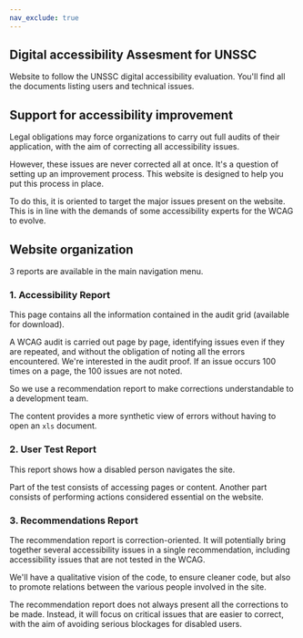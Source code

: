 ```yaml
---
nav_exclude: true
---
```


## Digital accessibility Assesment for UNSSC

Website to follow the UNSSC digital accessibility evaluation. You'll find all the documents listing users and technical issues.

## Support for accessibility improvement


Legal obligations may force organizations to carry out full audits of their application, with the aim of correcting all accessibility issues.


However, these issues are never corrected all at once. It's a question of setting up an improvement process. This website is designed to help you put this process in place.


To do this, it is oriented to target the major issues present on the website. This is in line with the demands of some accessibility experts for the WCAG to evolve.


## Website organization

3 reports are available in the main navigation menu.


### 1. Accessibility Report 

This page contains all the information contained in the audit grid (available for download).

A WCAG audit is carried out page by page, identifying issues even if they are repeated, and without the obligation of noting all the errors encountered. We're interested in the audit proof. If an issue occurs 100 times on a page, the 100 issues are not noted.

So we use a recommendation report to make corrections understandable to a development team.

The content provides a more synthetic view of errors without having to open an `xls` document.

### 2. User Test Report

This report shows how a disabled person navigates the site. 

Part of the test consists of accessing pages or content. Another part consists of performing actions considered essential on the website. 

### 3. Recommendations Report

The recommendation report is correction-oriented. It will potentially bring together several accessibility issues in a single recommendation, including accessibility issues that are not tested in the WCAG.

We'll have a qualitative vision of the code, to ensure cleaner code, but also to promote relations between the various people involved in the site.

The recommendation report does not always present all the corrections to be made. Instead, it will focus on critical issues that are easier to correct, with the aim of avoiding serious blockages for disabled users.